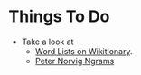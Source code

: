 
# Things To Do

- Take a look at
  - [Word Lists on Wikitionary](https://en.wiktionary.org/wiki/Category:Basic_word_lists_by_language).
  - [Peter Norvig Ngrams](https://norvig.com/ngrams/)
